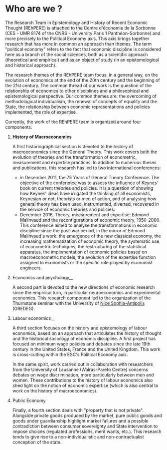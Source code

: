 # Who are we ?

The Research Team in Epistemology and History of Recent Economic Thought (REhPERE) is attached to the Centre d'économie de la Sorbonne (CES - UMR 8174 of the CNRS - University Paris 1 Panthéon-Sorbonne) and more precisely to the Political Economy axis. This axis brings together research that has more in common an approach than themes. The term "political economy" refers to the fact that economic discipline is considered here as a branch of the social sciences, both as a scientific approach (theoretical and empirical) and as an object of study (in an epistemological and historical approach).

The research themes of the REhPERE team focus, in a general way, on the evolution of economics at the end of the 20th century and the beginning of the 21st century. The common thread of our work is the question of the relationship of economics to other disciplines and a philosophical and epistemological perspective. Our common themes are: the overcoming of methodological individualism, the renewal of concepts of equality and the State, the relationship between economic representations and policies implemented, the role of expertise.

Currently, the work of the REhPERE team is organized around four components.

1.  __History of Macroeconomics__

	A first historiographical section is devoted to the history of macroeconomics since the General Theory. This work covers both the evolution of theories and the transformation of econometric, measurement and expertise practices.
	In addition to numerous theses and publications, this research has led to two international conferences:
	- in December 2011, the 75 Years of General Theory Conference. The objective of the conference was to assess the influence of Keynes' book on current theories and policies. It is a question of showing how Keynes' ideas have irrigated the thinking of all economists, Keynesian or not, theorists or men of action, and of analysing how general theory has been used, instrumented, diverted, recovered in the service of economic theories and policies.
	- December 2016, Theory, measurement and expertise: Edmond Malinvaud and the reconfigurations of economic theory, 1950-2000. This conference aimed to analyse the transformations in economic discipline since the post-war period, in the mirror of Edmond Malinvaud's work: the emergence of the new classical economy, the increasing mathematization of economic theory, the systematic use of econometric techniques, the restructuring of the statistical apparatus, the implementation of economic policies based on macroeconometric models, the evolution of the expertise function assigned to economists or the specific role played by economist engineers.

2. Economics and psychology__

	A second part is devoted to the new directions of economic research since the empirical turn, in particular neuroeconomics and experimental economics. This research component led to the organization of the Thurnstone seminar with the University of [Nice Sophia-Antipolis](http://unice.fr/) (GREDEG).

3. Labour economics__
	
	A third section focuses on the history and epistemology of labour economics, based on an approach that articulates the history of thought and the historical sociology of economic discipline. A first project has focused on minimum wage policies and debates since the late 19th century in the United States, France and the United Kingdom. This work is cross-cutting within the ESC's Political Economy axis. 

	In the same spirit, work carried out in collaboration with researchers from the University of Lausanne (Walras-Pareto Centre) concerns debates on wage discrimination, more particularly between men and women. These contributions to the history of labour economics also shed light on the notion of economic expertise (which is also central to work on the history of macroeconomics).

4. Public Economy

	Finally, a fourth section deals with "property that is not private". Alongside private goods produced by the market, pure public goods and goods under guardianship highlight market failures and a possible contradiction between consumer sovereignty and State intervention to impose choices (regulated professions, merit wants, etc.). This research tends to give rise to a non-individualistic and non-contractualist conception of the state.